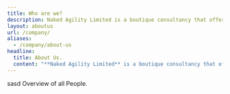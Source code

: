 ```yaml
---
title: Who are we?
description: Naked Agility Limited is a boutique consultancy that offers training, coaching, mentoring, and facilitation to help people and teams evolve, integrate, and continuously improve.
layout: aboutus
url: /company/
aliases:
  - /company/about-us
headline:
  title: About Us.
  content: "**Naked Agility Limited** is a boutique consultancy that offers training, coaching, mentoring, and facilitation to help people and teams evolve, integrate, and continuously improve."
---
```


sasd
Overview of all People.
